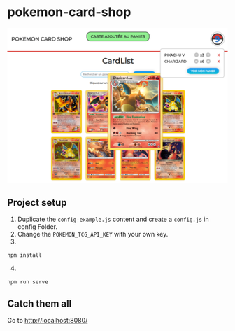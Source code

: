 # pokemon-card-shop

![vuex-pokemon-card-shop](https://github.com/faresshank/vuex-pokemon-card-shop/blob/master/screen.png)


## Project setup
1. Duplicate the `config-example.js` content and create a `config.js` in config Folder.
2. Change the `POKEMON_TCG_API_KEY` with your own key.
3.
```
npm install
```
4.
```
npm run serve
```

## Catch them all
Go to <http://localhost:8080/>
